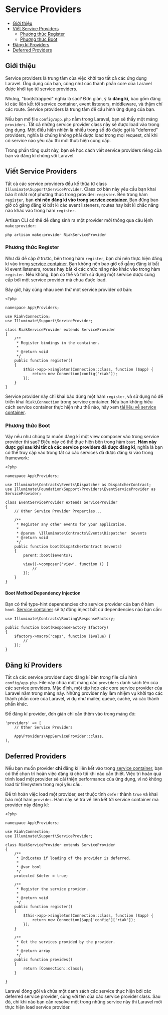 # Service Providers

- [Giới thiệu](#introduction)
- [Viết Service Providers](#writing-service-providers)
    - [Phương thức Register](#the-register-method)
    - [Phương thức Boot](#the-boot-method)
- [Đăng kí Providers](#registering-providers)
- [Deferred Providers](#deferred-providers)

<a name="introduction"></a>
## Giới thiệu

Service providers là trung tâm của việc khởi tạo tất cả các ứng dụng Laravel. Ứng dụng của bạn, cũng như các thành phần core của Laravel được khởi tạo từ service providers.

Nhưng, "bootstrapped" nghĩa là sao? Đơn giản, ý là **đăng kí**, bao gồm đăng kí các liên kết tới service container, event listeners, middleware, và thậm chí các route. Service providers là trung tâm để cấu hình ứng dụng của bạn.

Nếu bạn mở file `config/app.php` nằm trong Laravel, bạn sẽ thấy một mảng `providers`. Tất cả những service provider class này sẽ được load vào trong ứng dụng. Một điều hiển nhiên là nhiều trong số đó được gọi là "deferred" providers, nghĩa là chúng không phải được load trong mọi request, chỉ khi có service nào yêu cầu thì mới thực hiện cung cấp.

Trong phần tổng quát này, bạn sẽ học cách viết service providers riêng của bạn và đăng kí chúng với Laravel.

<a name="writing-service-providers"></a>
## Viết Service Providers

Tất cả các service providers đều kế thừa từ class `Illuminate\Support\ServiceProvider`. Class cơ bản này yêu cầu bạn khai báo ít nhất một phương thức trong provider: `register`. Bên trong hàm `register`, bạn **chỉ nên đăng kí vào trong [service container](/docs/{{version}}/container)**. Bạn đừng bao giờ cố gắng đăng kí bất kì các event listeners, routes hay bất kì chắc năng nào khác vào trong hàm `register`.

Artisan CLI có thể dễ dàng sinh ra một provider mới thông qua câu lệnh `make:provider`:

    php artisan make:provider RiakServiceProvider

<a name="the-register-method"></a>
### Phương thức Register

Như đã đề cập ở trước, bên trong hàm `register`, bạn chỉ nên thực hiện đăng kí vào trong [service container](/docs/{{version}}/container). Bạn không nên bao giờ cố gắng đăng kí bất kì event listeners, routes hay bất kì các chức năng nào khác vào trong hàm `register`. Nếu không, bạn có thể vô tình sử dụng một service được cung cấp bởi một service provider mà chưa được load.

Bây giờ, hãy cùng nhau xem thử một service provider cơ bản:

    <?php

    namespace App\Providers;

    use Riak\Connection;
    use Illuminate\Support\ServiceProvider;

    class RiakServiceProvider extends ServiceProvider
    {
        /**
         * Register bindings in the container.
         *
         * @return void
         */
        public function register()
        {
            $this->app->singleton(Connection::class, function ($app) {
                return new Connection(config('riak'));
            });
        }
    }

Service provider này chỉ khai báo đúng một hàm `register`, và sử dụng nó để triển khai `Riak\Connection` trong service container. Nếu bạn không hiểu cách service container thực hiện như thế nào, hãy xem [tài liệu về service container](/docs/{{version}}/container).

<a name="the-boot-method"></a>
### Phương thức Boot

Vậy nếu như chúng ta muốn đăng kí một view composer vào trong service provider thì sao? Điều này có thể thực hiện bên trong hàm `boot`. **Hàm này được gọi sau khi tất cả các service providers đã được đăng kí**, nghĩa là bạn có thể truy cập vào trong tất cả các services đã được đăng kí vào trong framework:

    <?php

    namespace App\Providers;

    use Illuminate\Contracts\Events\Dispatcher as DispatcherContract;
    use Illuminate\Foundation\Support\Providers\EventServiceProvider as ServiceProvider;

    class EventServiceProvider extends ServiceProvider
    {
        // Other Service Provider Properties...

        /**
         * Register any other events for your application.
         *
         * @param  \Illuminate\Contracts\Events\Dispatcher  $events
         * @return void
         */
        public function boot(DispatcherContract $events)
        {
            parent::boot($events);

            view()->composer('view', function () {
                //
            });
        }
    }

#### Boot Method Dependency Injection

Bạn có thể type-hint dependencies cho service provider của bạn ở hàm `boot`. [Service container](/docs/{{version}}/container) sẽ tự động inject bất cứ dependencies nào bạn cần:

    use Illuminate\Contracts\Routing\ResponseFactory;

    public function boot(ResponseFactory $factory)
    {
        $factory->macro('caps', function ($value) {
            //
        });
    }

<a name="registering-providers"></a>
## Đăng kí Providers

Tất cả các service provider được đăng kí bên trong file cấu hình `config/app.php`. File này chứa một mảng các `providers` danh sách tên của các service providers. Mặc định, một tập hợp các core service provider của Laravel nằm trong mảng này. Những provider này làm nhiệm vụ khởi tạo các thành phần core của Laravel, ví dụ như mailer, queue, cache, và các thành phần khác.

Để đăng kí provider, đơn giản chỉ cần thêm vào trong mảng đó:

    'providers' => [
        // Other Service Providers

        App\Providers\AppServiceProvider::class,
    ],

<a name="deferred-providers"></a>
## Deferred Providers

Nếu bạn muốn provider **chỉ** đăng kí liên kết vào trong [service container](/docs/{{version}}/container), bạn có thể chọn trì hoãn việc đăng kí cho tới khi nào cần thiết. Việc trì hoãn quá trình load một provider sẽ cải thiện performance của ứng dụng, vì nó không load từ filesystem trong mọi yêu cầu.

Để trì hoàn việc load một provider, set thuộc tính `defer` thành `true` và khai báo một hàm `provides`. Hàm này sẽ trả về liên kết tới service container mà provider này đăng kí:

    <?php

    namespace App\Providers;

    use Riak\Connection;
    use Illuminate\Support\ServiceProvider;

    class RiakServiceProvider extends ServiceProvider
    {
        /**
         * Indicates if loading of the provider is deferred.
         *
         * @var bool
         */
        protected $defer = true;

        /**
         * Register the service provider.
         *
         * @return void
         */
        public function register()
        {
            $this->app->singleton(Connection::class, function ($app) {
                return new Connection($app['config']['riak']);
            });
        }

        /**
         * Get the services provided by the provider.
         *
         * @return array
         */
        public function provides()
        {
            return [Connection::class];
        }

    }

Laravel đóng gói và chứa một danh sách các service thực hiện bởi các deferred service provider, cùng với tên của các service provider class. Sau đó, chỉ khi nào bạn cần resolve một trong những service này thì Laravel mới thực hiện load service provider.
